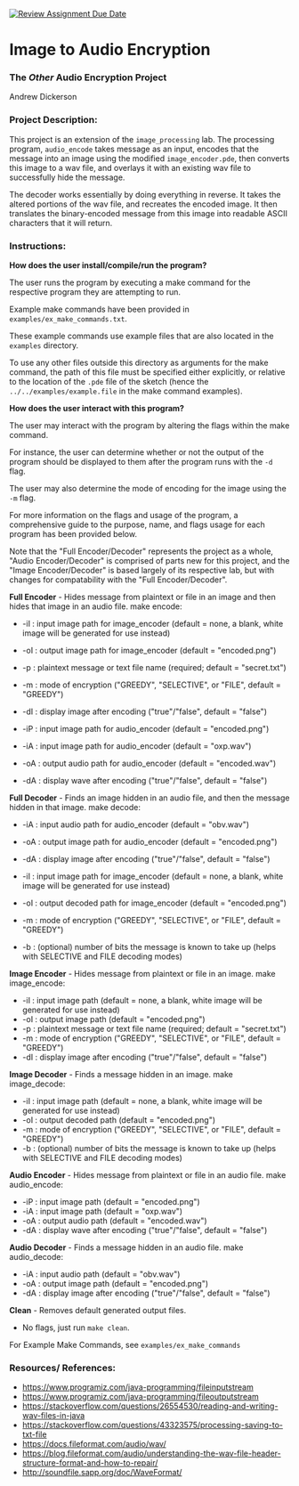 [![Review Assignment Due Date](https://classroom.github.com/assets/deadline-readme-button-22041afd0340ce965d47ae6ef1cefeee28c7c493a6346c4f15d667ab976d596c.svg)](https://classroom.github.com/a/am3xLbu5)
# Image to Audio Encryption
 
### The *Other* Audio Encryption Project

Andrew Dickerson

### Project Description:

This project is an extension of the `image_processing` lab. The processing program, `audio_encode` takes message as an input, encodes that the message into an image using the modified `image_encoder.pde`, then converts this image to a wav file, and overlays it with an existing wav file to successfully hide the message.

The decoder works essentially by doing everything in reverse. It takes the altered portions of the wav file, and recreates the encoded image. It then translates the binary-encoded message from this image into readable ASCII characters that it will return.

### Instructions:

**How does the user install/compile/run the program?**

The user runs the program by executing a make command for the respective program they are attempting to run.

Example make commands have been provided in `examples/ex_make_commands.txt`.

These example commands use example files that are also located in the `examples` directory.

To use any other files outside this directory as arguments for the make command, the path of this file must be specified either explicitly, or relative to the location of the `.pde` file of the sketch (hence the `../../examples/example.file` in the make command examples).

**How does the user interact with this program?**

The user may interact with the program by altering the flags within the make command.

For instance, the user can determine whether or not the output of the program should be displayed to them after the program runs with the `-d` flag.

The user may also determine the mode of encoding for the image using the `-m` flag.

For more information on the flags and usage of the program, a comprehensive guide to the purpose, name, and flags usage for each program has been provided below.

Note that the "Full Encoder/Decoder" represents the project as a whole, "Audio Encoder/Decoder" is comprised of parts new for this project, and the "Image Encoder/Decoder" is based largely of its respective lab, but with changes for compatability with the "Full Encoder/Decoder".

**Full Encoder** - Hides message from plaintext or file in an image and then hides that image in an audio file.
make encode:
- -iI : input image path for image_encoder (default = none, a blank, white image will be generated for use instead)
- -oI : output image path for image_encoder (default = "encoded.png")
- -p : plaintext message or text file name (required; default = "secret.txt")
- -m : mode of encryption ("GREEDY", "SELECTIVE", or "FILE", default = "GREEDY")
- -dI : display image after encoding ("true"/"false", default = "false")

- -iP : input image path for audio_encoder (default = "encoded.png")
- -iA : input image path for audio_encoder  (default = "oxp.wav")
- -oA : output audio path for audio_encoder  (default = "encoded.wav")
- -dA : display wave after encoding ("true"/"false", default = "false")

**Full Decoder** - Finds an image hidden in an audio file, and then the message hidden in that image.
make decode:
- -iA : input audio path for audio_encoder (default = "obv.wav")
- -oA : output image path for audio_encoder (default = "encoded.png")
- -dA : display image after encoding ("true"/"false", default = "false")

- -iI : input image path for image_encoder (default = none, a blank, white image will be generated for use instead)
- -oI : output decoded path for image_encoder (default = "encoded.png")
- -m : mode of encryption ("GREEDY", "SELECTIVE", or "FILE", default = "GREEDY")
- -b : (optional) number of bits the message is known to take up (helps with SELECTIVE and FILE decoding modes)

**Image Encoder** - Hides message from plaintext or file in an image.
make image_encode:
- -iI : input image path (default = none, a blank, white image will be generated for use instead)
- -oI : output image path (default = "encoded.png")
- -p : plaintext message or text file name (required; default = "secret.txt")
- -m : mode of encryption ("GREEDY", "SELECTIVE", or "FILE", default = "GREEDY")
- -dI : display image after encoding ("true"/"false", default = "false")

**Image Decoder** - Finds a message hidden in an image.
make image_decode:
- -iI : input image path (default = none, a blank, white image will be generated for use instead)
- -oI : output decoded path (default = "encoded.png")
- -m : mode of encryption ("GREEDY", "SELECTIVE", or "FILE", default = "GREEDY")
- -b : (optional) number of bits the message is known to take up (helps with SELECTIVE and FILE decoding modes)

**Audio Encoder** - Hides message from plaintext or file in an audio file.
make audio_encode:
- -iP : input image path (default = "encoded.png")
- -iA : input image path (default = "oxp.wav")
- -oA : output audio path (default = "encoded.wav")
- -dA : display wave after encoding ("true"/"false", default = "false")

**Audio Decoder** - Finds a message hidden in an audio file.
make audio_decode:
- -iA : input audio path (default = "obv.wav")
- -oA : output image path (default = "encoded.png")
- -dA : display image after encoding ("true"/"false", default = "false")

**Clean** - Removes default generated output files.
- No flags, just run `make clean`.

For Example Make Commands, see `examples/ex_make_commands`

### Resources/ References:

- https://www.programiz.com/java-programming/fileinputstream
- https://www.programiz.com/java-programming/fileoutputstream
- https://stackoverflow.com/questions/26554530/reading-and-writing-wav-files-in-java
- https://stackoverflow.com/questions/43323575/processing-saving-to-txt-file
- https://docs.fileformat.com/audio/wav/
- https://blog.fileformat.com/audio/understanding-the-wav-file-header-structure-format-and-how-to-repair/
- http://soundfile.sapp.org/doc/WaveFormat/
